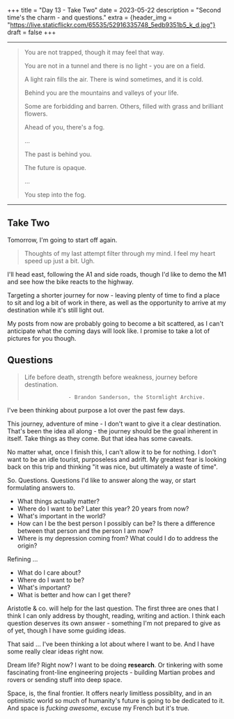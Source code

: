 +++
title = "Day 13 - Take Two"
date = 2023-05-22
description = "Second time's the charm - and questions."
extra = {header_img = "https://live.staticflickr.com/65535/52916335748_5edb9351b5_k_d.jpg"}
draft = false
+++

---

> You are not trapped, though it may feel that way. 
> 
> You are not in a tunnel and there is no light - you are on a field. 
> 
> A light rain fills the air. There is wind sometimes, and it is cold. 
> 
> Behind you are the mountains and valleys of your life.
>
> Some are forbidding and barren. Others, filled with grass and brilliant flowers. 
>
> Ahead of you, there's a fog. 
>
> ...
>
> The past is behind you.
>
> The future is opaque.
>
> ...
>
> You step into the fog. 

---

## Take Two

Tomorrow, I'm going to start off again. 

> Thoughts of my last attempt filter through my mind. I feel my heart speed up just a bit. Ugh. 

I'll head east, following the A1 and side roads, though I'd like to demo the M1 and see how the bike reacts to the highway.

<div class="gallery">
    <a href="https://live.staticflickr.com/65535/52916431798_467e3ea617_o_d.png" data-ngthumb="https://live.staticflickr.com/65535/52916431798_467e3ea617_o_d.png"></a>
</div>

Targeting a shorter journey for now - leaving plenty of time to find a place to sit and log a bit of work in there, as well as the opportunity to arrive at my destination while it's still light out. 

My posts from now are probably going to become a bit scattered, as I can't anticipate what the coming days will look like. I promise to take a lot of pictures for you though. 

## Questions

> Life before death, strength before weakness, journey before destination.
>
>                   - Brandon Sanderson, the Stormlight Archive.

I've been thinking about purpose a lot over the past few days. 

This journey, adventure of mine - I don't want to give it a clear destination. That's been the idea all along - the journey should be the goal inherent in itself. Take things as they come. But that idea has some caveats. 

No matter what, once I finish this, I can't allow it to be for nothing. I don't want to be an idle tourist, purposeless and adrift. My greatest fear is looking back on this trip and thinking "it was nice, but ultimately a waste of time". 

So. Questions. Questions I'd like to answer along the way, or start formulating answers to.

* What things actually matter?
* Where do I want to be? Later this year? 20 years from now?
* What's important in the world? 
* How can I be the best person I possibly can be? Is there a difference between that person and the person I am now?
* Where is my depression coming from? What could I do to address the origin? 

Refining ...

* What do I care about?
* Where do I want to be?
* What's important?
* What is better and how can I get there?

Aristotle & co. will help for the last question. The first three are ones that I think I can only address by thought, reading, writing and action. I think each question deserves its own answer - something I'm not prepared to give as of yet, though I have some guiding ideas. 

That said ... I've been thinking a lot about where I want to be. And I have some really clear ideas right now.

Dream life? Right now? I want to be doing **research**. Or tinkering with some fascinating front-line engineering projects - building Martian probes and rovers or sending stuff into deep space. 

Space, is, the final frontier. It offers nearly limitless possiblity, and in an optimistic world so much of humanity's future is going to be dedicated to it. And space is *fucking awesome*, excuse my French but it's true. 